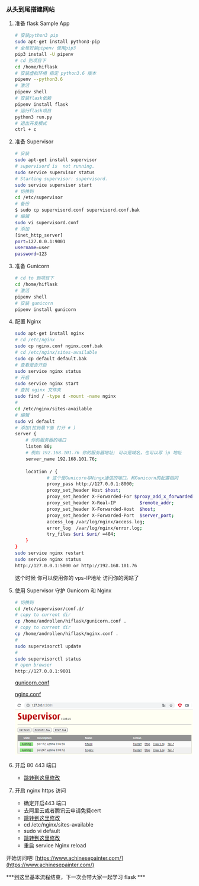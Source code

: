 ### 从头到尾搭建网站

1. 准备 flask Sample App
    ``` bash
    # 安装python3 pip
    sudo apt-get install python3-pip
    # 全局安装pipenv 使用pip3
    pip3 install -U pipenv
    # cd 到项目下
    cd /home/hiflask
    # 安装虚拟环境 指定 python3.6 版本
    pipenv --python3.6
    # 激活
    pipenv shell
    # 安装flask依赖
    pipenv install flask
    # 运行flask项目
    python3 run.py 
    # 退出开发模式
    ctrl + c
    ```

2. 准备 Supervisor
    ``` bash
    # 安装
    sudo apt-get install supervisor 
    # supervisord is  not running.
    sudo service supervisor status
    # Starting supervisor: supervisord.
    sudo service supervisor start
    # 切换到
    cd /etc/supervisor
    # 备份
    $ sudo cp supervisord.conf supervisord.conf.bak
    # 编辑
    sudo vi supervisord.conf
    # 添加
    [inet_http_server]
    port=127.0.0.1:9001
    username=user
    password=123    
    ```

3. 准备 Gunicorn
    ``` bash
    # cd to 到项目下
    cd /home/hiflask
    # 激活
    pipenv shell
    # 安装 gunicorn
    pipenv install gunicorn
    ```

4. 配置 Nginx
    ``` bash
    sudo apt-get install nginx
    # cd /etc/nginx
    sudo cp nginx.conf nginx.conf.bak
    # cd /etc/nginx/sites-available
    sudo cp default default.bak  
    # 查看是否开启  
    sudo service nginx status  
    # 开启
    sudo service nginx start  
    # 查找 nginx 文件夹
    sudo find / -type d -mount -name nginx
    # 
    cd /etc/nginx/sites-available  
    # 编辑
    sudo vi default 
    # 添加(拉到最下面 打开 # )
    server {
        # 你的服务器的端口
        listen 80;
        # 例如 192.168.101.76 你的服务器地址; 可以是域名，也可以写 ip 地址 
        server_name 192.168.101.76;

        location / {
                # 这个是Gunicorn与Ningx通信的端口。和Gunicorn的配置相同
                proxy_pass http://127.0.0.1:8000; 
                proxy_set_header Host $host;
                proxy_set_header X-Forwarded-For $proxy_add_x_forwarded_for;
                proxy_set_header X-Real-IP         $remote_addr;
                proxy_set_header X-Forwarded-Host  $host;
                proxy_set_header X-Forwarded-Port  $server_port;                
                access_log /var/log/nginx/access.log;
                error_log  /var/log/nginx/error.log;
                try_files $uri $uri/ =404;
        }
    }
    sudo service nginx restart  
    sudo service nginx status 
    http://127.0.0.1:5000 or http://192.168.101.76 
    ```
    这个时候 你可以使用你的 vps-IP地址 访问你的网站了

5. 使用 Supervisor 守护 Gunicorn 和 Nginx
    ``` bash
    # 切换到
    cd /etc/supervisor/conf.d/
    # copy to current dir
    cp /home/androllen/hiflask/gunicorn.conf .
    # copy to current dir
    cp /home/androllen/hiflask/nginx.conf .
    # 
    sudo supervisorctl update
    #
    sudo supervisorctl status
    # open browser
    http://127.0.0.1:9001
    ```
    [gunicorn.conf](Assets\gunicorn.conf)  

    [nginx.conf](\Assets\nginx.conf)  
    
    ![](Assets/20190531160103.png)

6. 开启 80 443 端口  
     - [跳转到这里修改](../0x05-Nginx/04.Ufw_Cert.md)


7. 开启 nginx https 访问  
     - 确定开启443 端口  
     - 去阿里云或者腾讯云申请免费cert  
     - [跳转到这里修改](../0x05-Nginx/04.Ufw_Cert.md)
     - cd /etc/nginx/sites-available   
     - sudo vi default  
     - [跳转到这里修改](../0x05-Nginx/07.Nginx_Config.md)
     - 重启 service Nginx reload 
  
开始访问吧!  [https://www.achinesepainter.com/](https://www.achinesepainter.com/)

***到这里基本流程结束，下一次会带大家一起学习 flask ***




